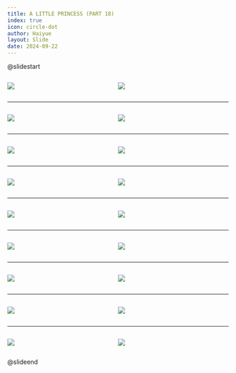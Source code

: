 ```yaml
---
title: A LITTLE PRINCESS (PART 18)
index: true
icon: circle-dot
author: Haiyue
layout: Slide
date: 2024-09-22
---
```

 
@slidestart

<div style="display:flex">
<div style="flex:1">

![](https://raw.githubusercontent.com/yclord/reading/refs/heads/master/english/Level-X/A%20LITTLE%20PRINCESS%20(PART%2018)/001.webp)
</div>
<div style="flex:1">

![](https://raw.githubusercontent.com/yclord/reading/refs/heads/master/english/Level-X/A%20LITTLE%20PRINCESS%20(PART%2018)/002.webp)
</div>
</div>

---

<div style="display:flex">
<div style="flex:1">

![](https://raw.githubusercontent.com/yclord/reading/refs/heads/master/english/Level-X/A%20LITTLE%20PRINCESS%20(PART%2018)/003.webp)
</div>
<div style="flex:1">

![](https://raw.githubusercontent.com/yclord/reading/refs/heads/master/english/Level-X/A%20LITTLE%20PRINCESS%20(PART%2018)/004.webp)
</div>
</div>

---

<div style="display:flex">
<div style="flex:1">

![](https://raw.githubusercontent.com/yclord/reading/refs/heads/master/english/Level-X/A%20LITTLE%20PRINCESS%20(PART%2018)/005.webp)
</div>
<div style="flex:1">

![](https://raw.githubusercontent.com/yclord/reading/refs/heads/master/english/Level-X/A%20LITTLE%20PRINCESS%20(PART%2018)/006.webp)
</div>
</div>

---

<div style="display:flex">
<div style="flex:1">

![](https://raw.githubusercontent.com/yclord/reading/refs/heads/master/english/Level-X/A%20LITTLE%20PRINCESS%20(PART%2018)/007.webp)
</div>
<div style="flex:1">

![](https://raw.githubusercontent.com/yclord/reading/refs/heads/master/english/Level-X/A%20LITTLE%20PRINCESS%20(PART%2018)/008.webp)
</div>
</div>

---

<div style="display:flex">
<div style="flex:1">

![](https://raw.githubusercontent.com/yclord/reading/refs/heads/master/english/Level-X/A%20LITTLE%20PRINCESS%20(PART%2018)/009.webp)
</div>
<div style="flex:1">

![](https://raw.githubusercontent.com/yclord/reading/refs/heads/master/english/Level-X/A%20LITTLE%20PRINCESS%20(PART%2018)/010.webp)
</div>
</div>

---

<div style="display:flex">
<div style="flex:1">

![](https://raw.githubusercontent.com/yclord/reading/refs/heads/master/english/Level-X/A%20LITTLE%20PRINCESS%20(PART%2018)/011.webp)
</div>
<div style="flex:1">

![](https://raw.githubusercontent.com/yclord/reading/refs/heads/master/english/Level-X/A%20LITTLE%20PRINCESS%20(PART%2018)/012.webp)
</div>
</div>

---

<div style="display:flex">
<div style="flex:1">

![](https://raw.githubusercontent.com/yclord/reading/refs/heads/master/english/Level-X/A%20LITTLE%20PRINCESS%20(PART%2018)/013.webp)
</div>
<div style="flex:1">

![](https://raw.githubusercontent.com/yclord/reading/refs/heads/master/english/Level-X/A%20LITTLE%20PRINCESS%20(PART%2018)/014.webp)
</div>
</div>

---

<div style="display:flex">
<div style="flex:1">

![](https://raw.githubusercontent.com/yclord/reading/refs/heads/master/english/Level-X/A%20LITTLE%20PRINCESS%20(PART%2018)/015.webp)
</div>
<div style="flex:1">

![](https://raw.githubusercontent.com/yclord/reading/refs/heads/master/english/Level-X/A%20LITTLE%20PRINCESS%20(PART%2018)/016.webp)
</div>
</div>

---

<div style="display:flex">
<div style="flex:1">

![](https://raw.githubusercontent.com/yclord/reading/refs/heads/master/english/Level-X/A%20LITTLE%20PRINCESS%20(PART%2018)/017.webp)
</div>
<div style="flex:1">

![](https://raw.githubusercontent.com/yclord/reading/refs/heads/master/english/Level-X/A%20LITTLE%20PRINCESS%20(PART%2018)/018.webp)
</div>
</div>

@slideend